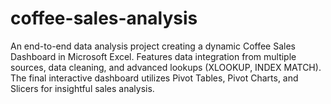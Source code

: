 # coffee-sales-analysis
An end-to-end data analysis project creating a dynamic Coffee Sales Dashboard in Microsoft Excel. Features data integration from multiple sources, data cleaning, and advanced lookups (XLOOKUP, INDEX MATCH). The final interactive dashboard utilizes Pivot Tables, Pivot Charts, and Slicers for insightful sales analysis.
